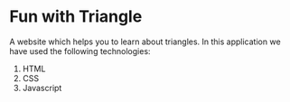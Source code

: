 # Fun with Triangle
A website which helps you to learn about triangles. In this application we have used the following technologies:

1. HTML
2. CSS
3. Javascript
